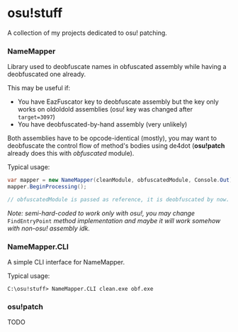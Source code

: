 # osu!stuff
A collection of my projects dedicated to osu! patching.

### NameMapper
Library used to deobfuscate names in obfuscated assembly while having a deobfuscated one already.

This may be useful if:
* You have EazFuscator key to deobfuscate assembly but the key only works on oldoldold assemblies (osu! key was changed after `target=3097`)
* You have deobfuscated-by-hand assembly (very unlikely)

Both assemblies have to be opcode-identical (mostly), you may want to deobfuscate the control flow of method's bodies using de4dot (**osu!patch** already does this with *obfuscated* module).

Typical usage:
```csharp
var mapper = new NameMapper(cleanModule, obfuscatedModule, Console.Out);
mapper.BeginProcessing();

// obfuscatedModule is passed as reference, it is deobfuscated by now.
```

_Note: semi-hard-coded to work only with osu!, you may change_ `FindEntryPoint` _method implementation and maybe it will work somehow with non-osu! assembly idk._

### NameMapper.CLI
A simple CLI interface for NameMapper.

Typical usage:
```
C:\osu!stuff> NameMapper.CLI clean.exe obf.exe
```

### osu!patch
TODO
